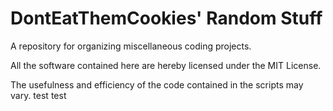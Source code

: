 # DontEatThemCookies' Random Stuff
A repository for organizing miscellaneous coding projects.

All the software contained here are hereby licensed under the MIT License.

The usefulness and efficiency of the code contained in the scripts may vary.
test test



